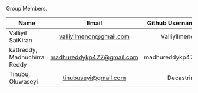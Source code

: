 Group Members.

| Name                         | Email           | Github Username  |
| -----------------------------|:---------------:| ----------------:|
|  Valliyil SaiKiran           | valliyilmenon@gmail.com |Valliyilmenon             |
| kattreddy, Madhuchirra Reddy| madhureddykp477@gmail.com | madhureddykp477 |
|Tinubu, Oluwaseyi| tinubuseyi@gmail.com|Decastrino |
